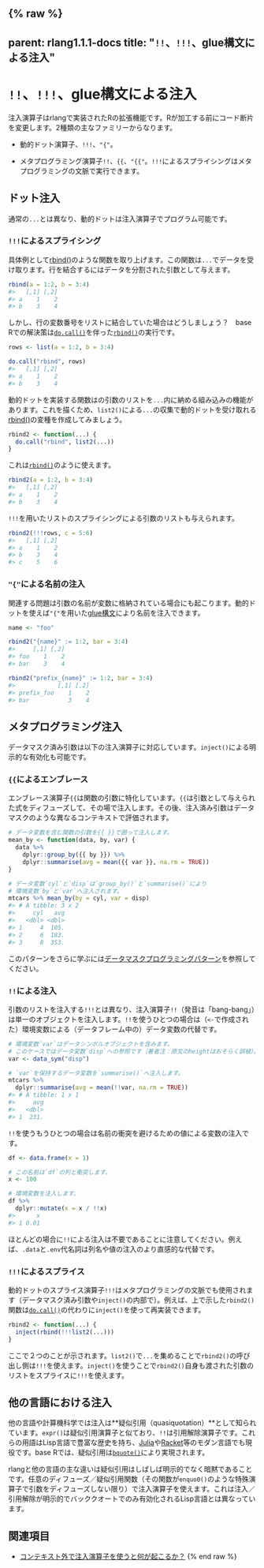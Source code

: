 {% raw  %}
---
parent: rlang1.1.1-docs
title: "`!!`、`!!!`、glue構文による注入"
---

# `!!`、`!!!`、glue構文による注入

注入演算子はrlangで実装されたRの拡張機能です。Rが加工する前にコード断片を変更します。2種類の主なファミリーからなります。

- 動的ドット演算子、`!!!`、`"{"`。

- メタプログラミング演算子`!!`、`{{`、`"{{"`。`!!!`によるスプライシングはメタプログラミングの文脈で実行できます。

## ドット注入

通常の`...`とは異なり、動的ドットは注入演算子でプログラム可能です。

### `!!!`によるスプライシング

具体例として[rbind()](https://rdrr.io/r/base/cbind.html)のような関数を取り上げます。この関数は`...`でデータを受け取ります。行を結合するにはデータを分割された引数として与えます。

```r
rbind(a = 1:2, b = 3:4)
#>   [,1] [,2]
#> a    1    2
#> b    3    4
```

しかし、行の変数番号をリストに結合していた場合はどうしましょう？　base Rでの解決策は[`do.call()`](https://rdrr.io/r/base/do.call.html)を伴った[`rbind()`](https://rdrr.io/r/base/cbind.html)の実行です。

```r
rows <- list(a = 1:2, b = 3:4)

do.call("rbind", rows)
#>   [,1] [,2]
#> a    1    2
#> b    3    4
```

動的ドットを実装する関数はの引数のリストを`...`内に納める組み込みの機能があります。これを描くため、`list2()`による`...`の収集で動的ドットを受け取れる[rbind()](https://rdrr.io/r/base/cbind.html)の変種を作成してみましょう。

```r
rbind2 <- function(...) {
  do.call("rbind", list2(...))
}
```

これは[`rbind()`](https://rdrr.io/r/base/cbind.html)のように使えます。

```r
rbind2(a = 1:2, b = 3:4)
#>   [,1] [,2]
#> a    1    2
#> b    3    4
```

`!!!`を用いたリストのスプライシングによる引数のリストも与えられます。

```r
rbind2(!!!rows, c = 5:6)
#>   [,1] [,2]
#> a    1    2
#> b    3    4
#> c    5    6
```

### `"{"`による名前の注入

関連する問題は引数の名前が変数に格納されている場合にも起こります。動的ドットを使えば`"{"`を用いた[glue構文](https://glue.tidyverse.org/)により名前を注入できます。

```r
name <- "foo"

rbind2("{name}" := 1:2, bar = 3:4)
#>     [,1] [,2]
#> foo    1    2
#> bar    3    4

rbind2("prefix_{name}" := 1:2, bar = 3:4)
#>            [,1] [,2]
#> prefix_foo    1    2
#> bar           3    4
```

## メタプログラミング注入

データマスク済み引数は以下の注入演算子に対応しています。`inject()`による明示的な有効化も可能です。

### `{{`によるエンブレース

エンブレース演算子`{{`は関数の引数に特化しています。`{{`は引数として与えられた式をディフューズして、その場で注入します。その後、注入済み引数はデータマスクのような異なるコンテキストで評価されます。

```r
# データ変数を含む関数の引数を{{ }}で囲って注入します。
mean_by <- function(data, by, var) {
  data %>%
    dplyr::group_by({{ by }}) %>%
    dplyr::summarise(avg = mean({{ var }}, na.rm = TRUE))
}

# データ変数`cyl`と`disp`は`group_by()`と`summarise()`により
# 環境変数`by`と`var`へ注入されます。
mtcars %>% mean_by(by = cyl, var = disp)
#> # A tibble: 3 x 2
#>     cyl   avg
#>   <dbl> <dbl>
#> 1     4  105.
#> 2     6  183.
#> 3     8  353.
```

このパターンをさらに学ぶには[データマスクプログラミングパターン](topic-data-mask-programming.md)を参照してください。

### `!!`による注入

引数のリストを注入する`!!!`とは異なり、注入演算子`!!`（発音は「bang-bang」）は単一のオブジェクトを注入します。`!!`を使うひとつの場合は（`<-`で作成された）環境変数による（データフレーム中の）データ変数の代替です。

```r
# 環境変数`var`はデータシンボルオブジェクトを含みます。
# このケースではデータ変数`disp`への参照です（著者注：原文のheightはおそらく誤植）。
var <- data_sym("disp")

# `var`を保持するデータ変数を`summarise()`へ注入します。
mtcars %>%
  dplyr::summarise(avg = mean(!!var, na.rm = TRUE))
#> # A tibble: 1 x 1
#>     avg
#>   <dbl>
#> 1  231.
```

`!!`を使うもうひとつの場合は名前の衝突を避けるための値による変数の注入です。

```r
df <- data.frame(x = 1)

# この名前は`df`の列と衝突します。
x <- 100

# 環境変数を注入します。
df %>%
  dplyr::mutate(x = x / !!x)
#>      x
#> 1 0.01
```

ほとんどの場合に`!!`による注入は不要であることに注意してください。例えば、`.data`と`.env`代名詞は列名や値の注入のより直感的な代替です。

### `!!!`によるスプライス

動的ドットのスプライス演算子`!!!`はメタプログラミングの文脈でも使用されます（データマスク済み引数や`inject()`の内部で）。例えば、上で示した`rbind2()`関数は[`do.call()`](https://rdrr.io/r/base/do.call.html)の代わりに`inject()`を使って再実装できます。

```r
rbind2 <- function(...) {
  inject(rbind(!!!list2(...)))
}
```

ここで２つのことが示されます。`list2()`で`...`を集めることで`rbind2()`の呼び出し側は`!!!`を使えます。`inject()`を使うことで`rbind2()`自身も渡された引数のリストをスプライスに`!!!`を使えます。

## 他の言語における注入

他の言語や計算機科学では注入は**疑似引用（quasiquotation）**として知られています。`expr()`は疑似引用演算子と似ており、`!!`は引用解除演算子です。これらの用語はLisp言語で豊富な歴史を持ち、[Julia](https://docs.julialang.org/en/v1/manual/metaprogramming/)や[Racket](https://docs.racket-lang.org/reference/quasiquote.html)等のモダン言語でも現役です。base Rでは、疑似引用は[`bquote()`](https://rdrr.io/r/base/bquote.html)により実現されます。

rlangと他の言語の主な違いは疑似引用はしばしば明示的でなく暗黙であることです。任意のディフューズ／疑似引用関数（その関数が`enquo0()`のような特殊演算子で引数をディフューズしない限り）で注入演算子を使えます。これは注入／引用解除が明示的でバッククオートでのみ有効化されるLisp言語とは異なっています。

## 関連項目

- [コンテキスト外で注入演算子を使うと何が起こるか？](topic-inject-out-of-context.md)
{% end raw %}
